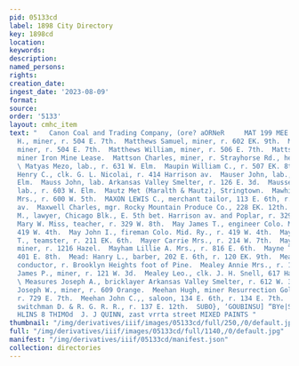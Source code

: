 ```yaml
---
pid: 05133cd
label: 1898 City Directory
key: 1898cd
location: 
keywords: 
description: 
named_persons: 
rights: 
creation_date: 
ingest_date: '2023-08-09'
format: 
source: 
order: '5133'
layout: cmhc_item
text: "   Canon Coal and Trading Company, (ore? aORNeR     MAT 199 MEE  Matthews Charles
  H., miner, r. 504 E. 7th.  Matthews Samuel, miner, r. 602 EK. 9th.  Matthews William,
  miner, r. 504 E. 7th.  Matthews William, miner, r. 506 E. 7th.  Mattson Andrew,
  miner Iron Mine Lease.  Mattson Charles, miner, r. Strayhorse Rd., head E. 4th.
  \ Matyas Mezo, lab., r. 631 W. Elm.  Maupin William C., r. 507 EK. 8th.  Maurer
  Henry C., clk. G. L. Nicolai, r. 414 Harrison av.  Mauser John, lab., r. 601 W.
  Elm.  Mauss John, lab. Arkansas Valley Smelter, r. 126 E. 3d.  Mausser Dominick,
  lab., r. 603 W. Elm.  Mautz Met (Maralth & Mautz), Stringtown.  Mawhiney Agnes B.
  Mrs., r. 600 W. 5th.  MAXON LEWIS C., merchant tailor, 113 E. 6th, r. 5064 Harrison
  av.  Maxwell Charles, mgr. Rocky Mountain Produce Co., 228 EK. 12th.  MAXWELL JOHN
  M., lawyer, Chicago Blk., E. 5th bet. Harrison av. and Poplar, r. 329 W. 8th.  Maxwell
  Mary W. Miss, teacher, r. 329 W. 8th.  May James T., engineer Colo. Mid. Ry., r.
  419 W. 4th.  May John I., fireman Colo. Mid. Ry., r. 419 W. 4th.  Mayberry Minor
  T., teamster, r. 211 EK. 6th.  Mayer Carrie Mrs., r. 214 W. 7th.  Mayfield Henry,
  miner, r. 1216 Hazel.  Mayham Lillie A. Mrs., r. 816 E. 6th.  Mayne Theodore, saloon,
  401 E. 8th.  Mead: Hanry L., barber, 202 E. 6th, r. 120 EK. 9th.  Meal William F.,
  conductor, r. Brooklyn Heights foot of Pine.  Mealey Annie Mrs., r. 121 W. 3d.  Mealey
  James P., miner, r. 121 W. 3d.  Mealey Leo., clk. J. H. Snell, 617 Harrison av.
  \ Measures Joseph A., bricklayer Arkansas Valley Smelter, r. 612 W. 3d.  Medlyn
  Joseph W., miner, r. 609 Orange.  Meehan Hugh, miner Resurrection Gold Mining Co.,
  r. 729 E. 7th.  Meehan John C.,, saloon, 134 E. 6th, r. 134 E. 7th.  Meer John M.,
  switchman D. & R. G. R. R., r. 137 E. 12th.  SUBO}, ‘GOUBINSU] “BYe|S] [oy ay sSeee™™™
  HLINS 8 THIMOd  J. J QUINN, zast vrrta street MIXED PAINTS "
thumbnail: "/img/derivatives/iiif/images/05133cd/full/250,/0/default.jpg"
full: "/img/derivatives/iiif/images/05133cd/full/1140,/0/default.jpg"
manifest: "/img/derivatives/iiif/05133cd/manifest.json"
collection: directories
---
```

